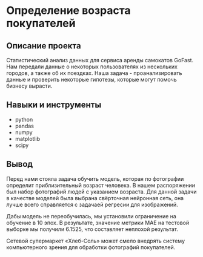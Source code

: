 # Определение возраста покупателей
## Описание проекта
Статистический анализ данных для сервиса аренды самокатов GoFast. Нам передали данные о некоторых пользователях из нескольких городов, а также об их поездках. Наша задача - проанализировать данные и проверить некоторые гипотезы, которые могут помочь бизнесу вырасти.

## Навыки и инструменты
- python
- pandas
- numpy
- matplotlib
- scipy

## Вывод
Перед нами стояла задача обучить модель, которая по фотографии определит приблизительный возраст человека. В нашем распоряжении был набор фотографий людей с указанием возраста. Для данной задачи в качестве моделей была выбрана свёрточная нейронная сеть, она лучше всего справляется с задачаей регресии для изображений.

Дабы модель не переобучилась, мы установили ограничение на обучение в 10 эпох. В результате, значение метрики MAE на тестовой выборке мы получили 6.1525, что составляет неплохой результат.

Сетевой супермаркет «Хлеб-Соль» может смело внедрять систему компьютерного зрения для обработки фотографий покупателей.
